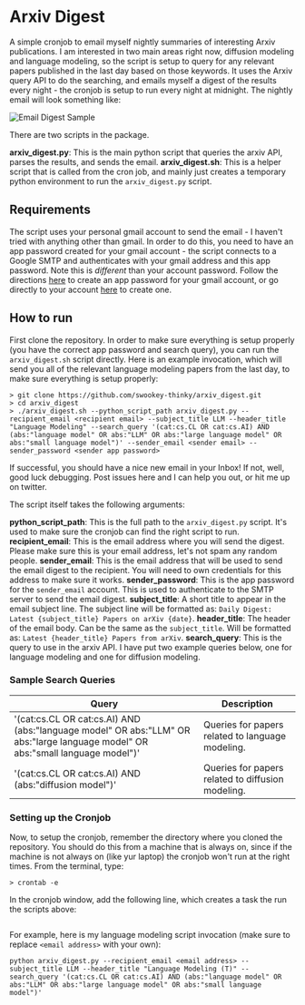 # Arxiv Digest

A simple cronjob to email myself nightly summaries of interesting Arxiv publications. I am interested in two main areas right now, diffusion modeling and language modeling,
so the script is setup to query for any relevant papers published in the last day based on those keywords. It uses the Arxiv query API to do the searching, and emails myself a digest of the results
every night - the cronjob is setup to run every night at midnight. The nightly email will look something like:

![Email Digest Sample](https://drive.google.com/uc?export=view&id=1w10VO7LO2c8e5pi9xaeFCnW38AeLzD0j)

There are two scripts in the package.

**arxiv_digest.py**: This is the main python script that queries the arxiv API, parses the results, and sends the email.
**arxiv_digest.sh**: This is a helper script that is called from the cron job, and mainly just creates a temporary python environment to run the `arxiv_digest.py` script.

## Requirements

The script uses your personal gmail account to send the email - I haven't tried with anything other than gmail. In order to do this, you need to have an app password created for your gmail account - the script connects to a Google SMTP and authenticates with your gmail address and this app password. Note this is *different* than your account password. Follow the directions [here](https://support.google.com/mail/answer/185833?hl=en) to create an app password for your gmail account, or go directly to your account [here](https://myaccount.google.com/apppasswords) to create one.

## How to run

First clone the repository. In order to make sure everything is setup properly (you have the correct app password and search query), you can run the `arxiv_digest.sh` script directly. Here is an example invocation, which will send you all of the relevant language modeling papers from the last day, to make sure everything is setup properly:

```
> git clone https://github.com/swookey-thinky/arxiv_digest.git
> cd arxiv_digest
> ./arxiv_digest.sh --python_script_path arxiv_digest.py --recipient_email <recipient email> --subject_title LLM --header_title "Language Modeling" --search_query '(cat:cs.CL OR cat:cs.AI) AND (abs:"language model" OR abs:"LLM" OR abs:"large language model" OR abs:"small language model")' --sender_email <sender email> --sender_password <sender app password>
```
If successful, you should have a nice new email in your Inbox! If not, well, good luck debugging. Post issues here and I can help you out, or hit me up on twitter.

The script itself takes the following arguments:

**python_script_path**: This is the full path to the `arxiv_digest.py` script. It's used to make sure the cronjob can find the right script to run.
**recipient_email**: This is the email address where you will send the digest. Please make sure this is your email address, let's not spam any random people.
**sender_email**: This is the email address that will be used to send the email digest to the recipient. You will need to own credentials for this address to make sure it works.
**sender_password**: This is the app password for the `sender_email` account. This is used to authenticate to the SMTP server to send the email digest.
**subject_title**: A short title to appear in the email subject line. The subject line will be formatted as: `Daily Digest: Latest {subject_title} Papers on arXiv {date}`.
**header_title**: The header of the email body. Can be the same as the `subject_title`. Will be formatted as: `Latest {header_title} Papers from arXiv`.
**search_query**: This is the query to use in the arxiv API. I have put two example queries below, one for language modeling and one for diffusion modeling.

### Sample Search Queries

| Query | Description
| ----- | -----
| '(cat:cs.CL OR cat:cs.AI) AND (abs:"language model" OR abs:"LLM" OR abs:"large language model" OR abs:"small language model")' | Queries for papers related to language modeling.
| '(cat:cs.CL OR cat:cs.AI) AND (abs:"diffusion model")' | Queries for papers related to diffusion modeling.

### Setting up the Cronjob

Now, to setup the cronjob, remember the directory where you cloned the repository. You should do this from a machine that is always on, since if the machine is not always on (like yur laptop) the cronjob won't run at the right times. From the terminal, type:

```
> crontab -e
```

In the cronjob window, add the following line, which creates a task the run the scripts above:

```
```

For example, here is my language modeling script invocation (make sure to replace `<email address>` with your own):

```
python arxiv_digest.py --recipient_email <email address> --subject_title LLM --header_title "Language Modeling (T)" --search_query '(cat:cs.CL OR cat:cs.AI) AND (abs:"language model" OR abs:"LLM" OR abs:"large language model" OR abs:"small language model")'
```
